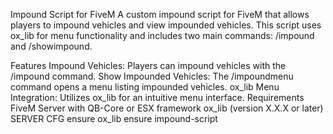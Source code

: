
Impound Script for FiveM
A custom impound script for FiveM that allows players to impound vehicles and view impounded vehicles. This script uses ox_lib for menu functionality and includes two main commands: /impound and /showimpound.

Features
Impound Vehicles: Players can impound vehicles with the /impound command.
Show Impounded Vehicles: The /impoundmenu command opens a menu listing impounded vehicles.
ox_lib Menu Integration: Utilizes ox_lib for an intuitive menu interface.
Requirements
FiveM Server with QB-Core or ESX framework
ox_lib (version X.X.X or later)
SERVER CFG
ensure ox_lib
ensure impound-script
